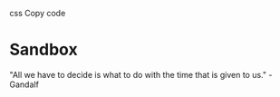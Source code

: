 css
Copy code
# Sandbox

"All we have to decide is what to do with the time that is given to us." - Gandalf